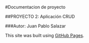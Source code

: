 #Documentacion de proyecto

##PROYECTO 2: Aplicación CRUD

###Autor: Juan Pablo Salazar

This site was built using [GitHub Pages](https://pages.github.com/).